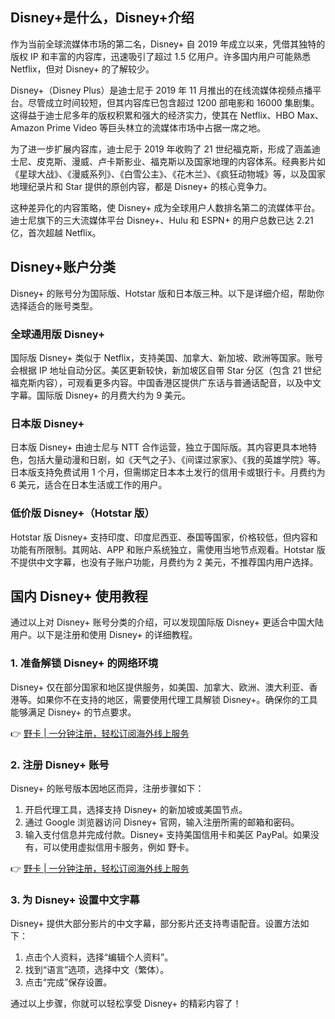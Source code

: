 ## Disney+是什么，Disney+介绍

作为当前全球流媒体市场的第二名，Disney+ 自 2019 年成立以来，凭借其独特的版权 IP 和丰富的内容库，迅速吸引了超过 1.5 亿用户。许多国内用户可能熟悉 Netflix，但对 Disney+ 的了解较少。

Disney+（Disney Plus）是迪士尼于 2019 年 11 月推出的在线流媒体视频点播平台。尽管成立时间较短，但其内容库已包含超过 1200 部电影和 16000 集剧集。这得益于迪士尼多年的版权积累和强大的经济实力，使其在 Netflix、HBO Max、Amazon Prime Video 等巨头林立的流媒体市场中占据一席之地。

为了进一步扩展内容库，迪士尼于 2019 年收购了 21 世纪福克斯，形成了涵盖迪士尼、皮克斯、漫威、卢卡斯影业、福克斯以及国家地理的内容体系。经典影片如《星球大战》、《漫威系列》、《白雪公主》、《花木兰》、《疯狂动物城》等，以及国家地理纪录片和 Star 提供的原创内容，都是 Disney+ 的核心竞争力。

这种差异化的内容策略，使 Disney+ 成为全球用户人数排名第二的流媒体平台。迪士尼旗下的三大流媒体平台 Disney+、Hulu 和 ESPN+ 的用户总数已达 2.21 亿，首次超越 Netflix。

## Disney+账户分类

Disney+ 的账号分为国际版、Hotstar 版和日本版三种。以下是详细介绍，帮助你选择适合的账号类型。

### 全球通用版 Disney+

国际版 Disney+ 类似于 Netflix，支持美国、加拿大、新加坡、欧洲等国家。账号会根据 IP 地址自动分区。美区更新较快，新加坡区自带 Star 分区（包含 21 世纪福克斯内容），可观看更多内容。中国香港区提供广东话与普通话配音，以及中文字幕。国际版 Disney+ 的月费大约为 9 美元。

### 日本版 Disney+

日本版 Disney+ 由迪士尼与 NTT 合作运营，独立于国际版。其内容更具本地特色，包括大量动漫和日剧，如《天气之子》、《间谍过家家》、《我的英雄学院》等。日本版支持免费试用 1 个月，但需绑定日本本土发行的信用卡或银行卡。月费约为 6 美元，适合在日本生活或工作的用户。

### 低价版 Disney+（Hotstar 版）

Hotstar 版 Disney+ 支持印度、印度尼西亚、泰国等国家，价格较低，但内容和功能有所限制。其网站、APP 和账户系统独立，需使用当地节点观看。Hotstar 版不提供中文字幕，也没有子账户功能，月费约为 2 美元，不推荐国内用户选择。

## 国内 Disney+ 使用教程

通过以上对 Disney+ 账号分类的介绍，可以发现国际版 Disney+ 更适合中国大陆用户。以下是注册和使用 Disney+ 的详细教程。

### 1. 准备解锁 Disney+ 的网络环境

Disney+ 仅在部分国家和地区提供服务，如美国、加拿大、欧洲、澳大利亚、香港等。如果你不在支持的地区，需要使用代理工具解锁 Disney+。确保你的工具能够满足 Disney+ 的节点要求。

👉 [野卡 | 一分钟注册，轻松订阅海外线上服务](https://bit.ly/bewildcard)

### 2. 注册 Disney+ 账号

Disney+ 的账号版本因地区而异，注册步骤如下：

1. 开启代理工具，选择支持 Disney+ 的新加坡或美国节点。
2. 通过 Google 浏览器访问 Disney+ 官网，输入注册所需的邮箱和密码。
3. 输入支付信息并完成付款。Disney+ 支持美国信用卡和美区 PayPal。如果没有，可以使用虚拟信用卡服务，例如 野卡。

👉 [野卡 | 一分钟注册，轻松订阅海外线上服务](https://bit.ly/bewildcard)

### 3. 为 Disney+ 设置中文字幕

Disney+ 提供大部分影片的中文字幕，部分影片还支持粤语配音。设置方法如下：

1. 点击个人资料，选择“编辑个人资料”。
2. 找到“语言”选项，选择中文（繁体）。
3. 点击“完成”保存设置。

通过以上步骤，你就可以轻松享受 Disney+ 的精彩内容了！